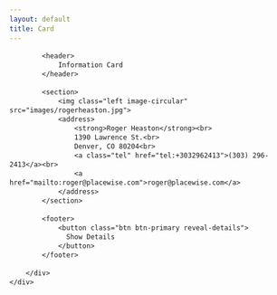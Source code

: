 ```yaml
---
layout: default
title: Card
---
```


<div class="row">
	<div class="third">
		<div class="card-component">
			
			<header>
				Information Card
			</header>
			
			<section>
				<img class="left image-circular" src="images/rogerheaston.jpg">
				<address>
					<strong>Roger Heaston</strong><br>
					1390 Lawrence St.<br>
					Denver, CO 80204<br>
					<a class="tel" href="tel:+3032962413">(303) 296-2413</a><br>
					<a href="mailto:roger@placewise.com">roger@placewise.com</a>
				</address>
			</section>
			
			<footer>
				<button class="btn btn-primary reveal-details">
				  Show Details
				</button>
			</footer>
			
		</div>
	</div>
</div>
